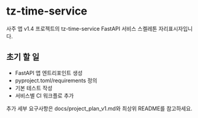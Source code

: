 # tz-time-service

사주 앱 v1.4 프로젝트의 tz-time-service FastAPI 서비스 스켈레톤 자리표시자입니다.

## 초기 할 일
- FastAPI 앱 엔트리포인트 생성
- pyproject.toml/requirements 정의
- 기본 테스트 작성
- 서비스별 CI 워크플로 추가

추가 세부 요구사항은 docs/project_plan_v1.md와 최상위 README를 참고하세요.
